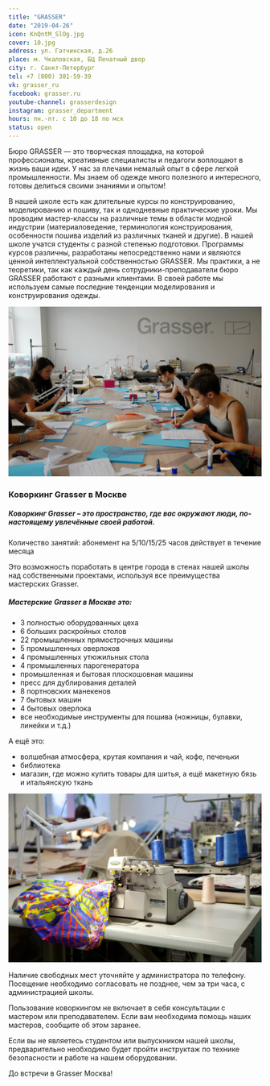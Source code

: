 ```yaml
---
title: "GRASSER"
date: "2019-04-26"
icon: KnQntM_SlOg.jpg
cover: 10.jpg
address: ул. Гатчинская, д.26
place: м. Чкаловская, БЦ Печатный двор
city: г. Санкт-Петербург
tel: +7 (800) 301-59-39 
vk: grasser_ru
facebook: grasser.ru
youtube-channel: grasserdesign
instagram: grasser_department
hours: пн.-пт. с 10 до 18 по мск 
status: open
---
```


Бюро GRASSER — это творческая площадка, на которой профессионалы, креативные специалисты и педагоги воплощают в жизнь ваши идеи. У нас за плечами немалый опыт в сфере легкой промышленности. Мы знаем об одежде много полезного и интересного, готовы делиться своими знаниями и опытом!

В нашей школе есть как длительные курсы по конструированию, моделированию и пошиву, так и однодневные практические уроки. Мы проводим мастер-классы на различные темы в области модной индустрии (материаловедение, терминология конструирования, особенности пошива изделий из различных тканей и другие). В нашей школе учатся студенты с разной степенью подготовки. Программы курсов различны, разработаны непосредственно нами и являются ценной интеллектуальной собственностью GRASSER. Мы практики, а не теоретики, так как каждый день сотрудники-преподаватели бюро GRASSER работают с разными клиентами. В своей работе мы используем самые последние тенденции моделирования и конструирования одежды.

![](./1rhYt2UMhG4.jpg)

### Коворкинг Grasser в Москве

##### Коворкинг Grasser – это пространство, где вас окружают люди, по-настоящему увлечённые своей работой.

Количество занятий: абонемент на 5/10/15/25 часов действует в течение месяца

Это возможность поработать в центре города в стенах нашей школы над собственными проектами, используя все преимущества мастерских Grasser.

##### Мастерские Grasser в Москве это:

- 3 полностью оборудованных цеха
- 6 больших раскройных столов
- 22 промышленных прямострочных машины
- 5 промышленных оверлоков
- 4 промышленных утюжильных стола
- 4 промышленных парогенератора
- промышленная и бытовая плоскошовная машины
- пресс для дублирования деталей
- 8 портновских манекенов
- 7 бытовых машин
- 4 бытовых оверлока
- все необходимые инструменты для пошива (ножницы, булавки, линейки и т.д.)

А ещё это:

- волшебная атмосфера, крутая компания и чай, кофе, печеньки
- библиотека
- магазин, где можно купить товары для шитья, а ещё макетную бязь и итальянскую ткань

![](./10.jpg)

Наличие свободных мест уточняйте у администратора по телефону. Посещение необходимо согласовать не позднее, чем за три часа, с администрацией школы.

Пользование коворкингом не включает в себя консультации с мастером или преподавателем. Если вам необходима помощь наших мастеров, сообщите об этом заранее.

Если вы не являетесь студентом или выпускником нашей школы, предварительно необходимо будет пройти инструктаж по технике безопасности и работе на нашем оборудовании.

До встречи в Grasser Москва!
